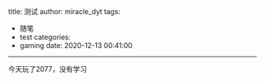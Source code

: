 title: 测试
author: miracle_dyt
tags:
  - 随笔
  - test
categories:
  - gaming
date: 2020-12-13 00:41:00
---
今天玩了2077，没有学习

